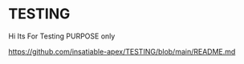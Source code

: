 # TESTING
Hi Its For Testing PURPOSE only

https://github.com/insatiable-apex/TESTING/blob/main/README.md
